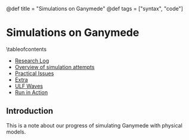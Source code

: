 @def title = "Simulations on Ganymede"
@def tags = ["syntax", "code"]

# Simulations on Ganymede

\tableofcontents <!-- you can use \toc as well -->

* [Research Log](/menu1/)
* [Overview of simulation attempts](/menu2/)
* [Practical Issues](/menu3/)
* [Extra](/menu4)
* [ULF Waves](/menu5)
* [Run in Action](/menu6)

## Introduction

This is a note about our progress of simulating Ganymede with physical models.

